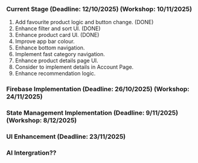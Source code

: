 ### Current Stage (Deadline: 12/10/2025) (Workshop: 10/11/2025)
1. Add favourite product logic and button change. (DONE)
2. Enhance filter and sort UI. (DONE)
3. Enhance product card UI. (DONE)
4. Improve app bar colour.
5. Enhance bottom navigation.
6. Implement fast category navigation.
7. Enhance product details page UI.
8. Consider to implement details in Account Page.
9. Enhance recommendation logic.


### Firebase Implementation (Deadline: 26/10/2025) (Workshop: 24/11/2025)


### State Management Implementation (Deadline: 9/11/2025) (Workshop: 8/12/2025)


### UI Enhancement (Deadline: 23/11/2025) 


### AI Intergration??